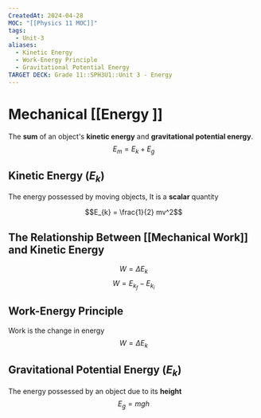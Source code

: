```yaml
---
CreatedAt: 2024-04-28
MOC: "[[Physics 11 MOC]]"
tags:
  - Unit-3
aliases:
  - Kinetic Energy
  - Work-Energy Principle
  - Gravitational Potential Energy
TARGET DECK: Grade 11::SPH3U1::Unit 3 - Energy
---
```


# Mechanical [[Energy ]]
The **sum** of an object's **kinetic energy** and **gravitational potential energy**.
$$E_{m} = E_{k} + E_{g}$$
<!--ID: 1715686690924-->


## Kinetic Energy ($E_{k}$)
The energy possessed by moving objects, It is a **scalar** quantity

$$E_{k} = \frac{1}{2} mv^2$$
<!--ID: 1715686690927-->

## The Relationship Between [[Mechanical Work]] and Kinetic Energy
$$W = \Delta E_{k}$$
$$W = E_{k_{f}} - E_{k_{i}}$$


## Work-Energy Principle
Work is the change in energy
$$W = \Delta E_{k}$$
<!--ID: 1715686690930-->



## Gravitational Potential Energy ($E_k$)
The energy possessed by an object due to its **height**
$$E_{g} = mgh$$
<!--ID: 1715686690933-->




